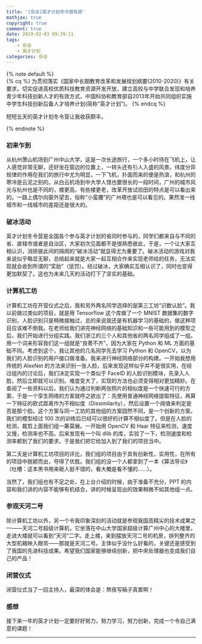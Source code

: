 ```yaml
---
title: '[杂谈]英才计划冬令营有感'
mathjax: true
copyright: true
comment: true
date: 2019-02-03 09:39:11
tags:
    - 杂谈
    - 英才计划
categories: 杂谈
---
```


{% note default %}
<br />
{% cq %}
为贯彻落实《国家中长期教育改革和发展规划纲要(2010-2020)》有关要求，切实促进高校优质科技教育资源开发开放，建立高校与中学联合发现和培养青少年科技创新人才的有效方式，中国科协和教育部自2013年开始共同组织实施中学生科技创新后备人才培养计划(简称“英才计划”)。
{% endcq %}

短短五天的英才计划冬令营让我收获颇丰。

{% endnote %}

<!-- more -->

### 初来乍到

从杭州萧山机场到广州中山大学，这是一次长途旅行，一个多小时待在飞机上，让人感觉非常无聊，还好坐在窗边的位置上，一转头还有引人入盛的风景。纬度分异规律的作用在我们的旅行中尤为明显，一下飞机，扑面而来的便是热浪，和杭州的寒冷是云泥之别的。从白云机场到中大学人馆也要很长的一段时间，广州的城市风光与杭州也是不同的，楼更高，有些楼更老，改革开放试验田的特点是可以看出来的。一路上偶尔向窗外望去，俗称“小蛮腰”的广州塔也是可以看见的。果然准一线城市和一线城市的差距还是很大的。

### 破冰活动

英才计划冬令营是全国各个参与英才计划的省同时参与的，同学们都来自与不同的省、直辖市或者是自治区，大家初次见面都不是很熟悉彼此，于是，一个让大家互相认识，消除彼此间的隔阂的“破冰活动”就显得尤为重要了。破冰活动的游戏对我来说似乎略显无聊，总结起来就是大家一起互相合作来实现老师给的任务，无法实现就会收到所谓的“奖励”（惩罚）。经过破冰，大家确实互相认识了，同时也变得更加默契了。这也为未来几天的活动打下了坚实的基础。

### 计算机工坊

计算机工坊在开营仪式之后，我和另外两名同学选择的是第三工坊“识数认脸”。我以前做过类似的项目，就是用 Tensorflow 这个库做了一个 MNIST 数据集的数字识别，人脸识别只是稍微接触过，总的来说我还是有机器学习的基础的，做这种项目应该难不倒我。在老师给我们讲完神经网络的基础知识和一些可能用到的模型之后，我们开始进行分组实践。我们浙江的三个人和其他省的两名同学组成了一组。用一个词来形容我们这一组就是“良莠不齐”，因为大家在 Python 和 ML 方面的基础不同。考虑到这个，我让其他的几名同学先去学习 Python 和 OpenCV，以为我们的人脸识别的用户接口做准备。我来进行神经网络部分的构建。一开始我想用传统的 AlexNet 的方法来识别一张人脸，后来发现这样似乎并不是很实用，在经过组内的讨论后，我们决定实现一个类似于 FaceID 的人脸识别模块，先录入人脸，然后立即就可以识别。难度变大了，实现的方法也必须变得相对更加精妙。在查阅了一些资料以后，我们认为通过判断两张照片的相似度是一个快速可行的方案，于是一个孪生网络的方案就呼之欲出了：先使用普通神经网络提取特征，再算一下特征的欧式距离作为不相似度（Dissimilarity），然后设置一个阈值来判定是否是那个脸。这个方案与同一工坊的其他组的方案囧然不同，是一个创新的方案。我们的模型经过 100 次的训练后已经可以很好的计算不相似度了。但是在人脸的检测，裁剪上面我们组一筹莫展。一开始用 OpenCV 和 Haar 特征来检测，速度又慢，检测率也不高。后来发现有一个叫 dlib 的库，实验了一下，检测速度和检测率都到了我们的要求，于是我们把它给加入到了我们的项目当中。

第二天是计算机工坊项目的评比，我们组的项目由于具有创新性，实用性，在所有的项目中脱颖而出，夺得了优胜。我们组的没一个人都拿到了一本《算法导论》（吐槽：这本黑书用来砸人挺不错的，看大概是看不懂的......）。

当然了，我们组也有不足之处，在上台介绍的时候，由于准备不充分，PPT 的内容和我们讲的内容不能够有机结合，讲的时候呈现出的效果稍微不如其他组一点。

### 参观天河二号

除计算机工坊以外，另一个令我印象深刻的活动就是参观我国高精尖的技术成果之一——天河二号超级计算机，它坐落在中山大学国家超级计算广州中心的大楼里，走进大楼就可以看到“天河”二字。走上楼，来到摆放天河二号的机房，排列整齐的大型机箱映入眼帘——那就是天河二号。主体似乎没什么好看的，关键还是感受到了我国的先进科技成果。希望我们国家能够继续创新，把中央处理器也变成我们自己的产品！

### 闭营仪式

闭营仪式当了一回主持人，最深的体会是：熬夜写稿子真累啊！

### 感想

接下来一年的英才计划一定要好好努力，努力学习，努力创新，完成一个令自己满意的课题！

---

